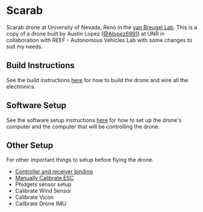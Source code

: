 # Scarab
Scarab drone at University of Nevada, Reno in the [van Breugel Lab](https://github.com/vanbreugel-lab). This is a copy of a drone built by Austin Lopez ([@Alopez6991](https://github.com/Alopez6991)) at UNR in collaboration with REEF - Autonomous Vehicles Lab with some changes to suit my needs. 
## Build Instructions
See the build instructions [here](https://github.com/jadenmecham/Scarab/blob/main/Build%20Instuctions/BuildInstructions.md) for how to build the drone and wire all the electronics.
## Software Setup
See the software setup instructions [here](https://github.com/jadenmecham/Scarab/blob/main/Software%20Setup/SoftwareSetup.md) for how to set up the drone's computer and the computer that will be controlling the drone. 
## Other Setup
For other important things to setup before flying the drone. 
- [Controller and receiver binding](https://github.com/jadenmecham/Scarab/blob/main/Other%20Setup/ControllerBinding.md)
- [Manually Calibrate ESC](https://github.com/jadenmecham/Scarab/blob/main/Other%20Setup/CalibrateESC.md)
- Phidgets sensor setup
- Calibrate Wind Sensor
- Calibrate Vicon
- Cailbrate Drone IMU
